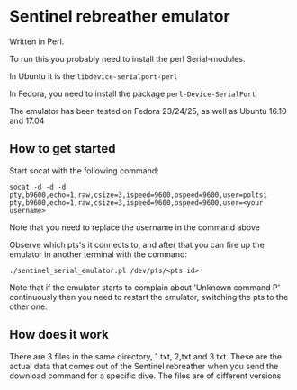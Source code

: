 # Sentinel rebreather emulator

Written in Perl.

To run this you probably need to install the perl Serial-modules.

In Ubuntu it is the `libdevice-serialport-perl`

In Fedora, you need to install the package `perl-Device-SerialPort`

The emulator has been tested on Fedora 23/24/25, as well as Ubuntu 16.10 and 17.04

## How to get started

Start socat with the following command:

```
socat -d -d -d pty,b9600,echo=1,raw,csize=3,ispeed=9600,ospeed=9600,user=poltsi pty,b9600,echo=1,raw,csize=3,ispeed=9600,ospeed=9600,user=<your username>
```

Note that you need to replace the username in the command above

Observe which pts's it connects to, and after that you can fire up the emulator in another terminal with the command:

```
./sentinel_serial_emulator.pl /dev/pts/<pts id>
```

Note that if the emulator starts to complain about 'Unknown command P' continuously then you need to restart the emulator, switching the pts to the other one.

## How does it work

There are 3 files in the same directory, 1.txt, 2,txt and 3.txt. These are the actual data that comes out of the Sentinel rebreather when you send the download command for a specific dive. The files are of different versions 